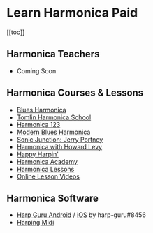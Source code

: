 # Learn Harmonica Paid

[[toc]]

## Harmonica Teachers

- Coming Soon

## Harmonica Courses & Lessons

- [Blues Harmonica](http://www.bluesharmonica.com/)
- [Tomlin Harmonica School](https://tomlinharmonicaschool.com/)
- [Harmonica 123](http://www.harmonica123.com/)
- [Modern Blues Harmonica](http://www.modernbluesharmonica.com/)
- [Sonic Junction: Jerry Portnoy](http://sonic-junction.com/jerry-portnoy)
- [Harmonica with Howard Levy](https://artistworks.com/harmonica-lessons-howard-levy)
- [Happy Harpin'](https://harmonica.com/lessons/)
- [Harmonica Academy](http://www.harmonicaacademy.com/)
- [Harmonica Lessons](http://www.harmonicalessons.com/)
- [Online Lesson Videos](http://www.onlinelessonvideos.com/home.php?cat=288)

## Harmonica Software

- [Harp Guru Android](https://play.google.com/store/apps/details?id=com.jslog.harpguru&hl=en_US&gl=US) / [iOS](https://apps.apple.com/ca/app/harp-guru/id1552752923) by harp-guru#8456
- [Harping Midi](http://www.harpingmidi.com/)
